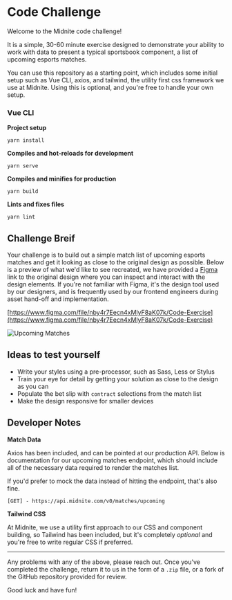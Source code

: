 # Code Challenge
Welcome to the Midnite code challenge!

It is a simple, 30-60 minute exercise designed to demonstrate your ability to work with data to present a typical sportsbook component, a list of upcoming esports matches.

You can use this repository as a starting point, which includes some initial setup such as Vue CLI, axios, and tailwind, the utility first css framework we use at Midnite. Using this is optional, and you're free to handle your own setup.

### Vue CLI

**Project setup**
```
yarn install
```

**Compiles and hot-reloads for development**
```
yarn serve
```

**Compiles and minifies for production**
```
yarn build
```

**Lints and fixes files**
```
yarn lint
```


## Challenge Breif

Your challenge is to build out a simple match list of upcoming esports matches and get it looking as close to the original design as possible. Below is a preview of what we'd like to see recreated, we have provided a [Figma](https://figma.com/) link to the original design where you can inspect and interact with the design elements. If you're not familiar with Figma, it's the design tool used by our designers, and is frequently used by our frontend engineers during asset hand-off and implementation.

[https://www.figma.com/file/nby4r7Eecn4xMlyF8aK07k/Code-Exercise](https://www.figma.com/file/nby4r7Eecn4xMlyF8aK07k/Code-Exercise)

![Upcoming Matches](https://firebasestorage.googleapis.com/v0/b/clover-f2488.appspot.com/o/document-images%2Ff4b3c7208d125ff56eaf4a60d6aac5dbcb46692f?alt=media&token=b65812a3-3715-4d5e-8919-e4e615eed866)


## Ideas to test yourself

- Write your styles using a pre-processor, such as Sass, Less or Stylus
- Train your eye for detail by getting your solution as close to the design as you can
- Populate the bet slip with `contract` selections from the match list
- Make the design responsive for smaller devices

## Developer Notes

**Match Data**

Axios has been included, and can be pointed at our production API. Below is documentation for our upcoming matches endpoint, which should include all of the necessary data required to render the matches list.

If you'd prefer to mock the data instead of hitting the endpoint, that's also fine.

`[GET] - https://api.midnite.com/v0/matches/upcoming`


**Tailwind CSS**

At Midnite, we use a utility first approach to our CSS and component building, so Tailwind has been included, but it's completely *optional* and you're free to write regular CSS if preferred.


---

Any problems with any of the above, please reach out. Once you've completed the challenge, return it to us in the form of a `.zip` file, or a fork of the GitHub repository provided for review.

Good luck and have fun!
